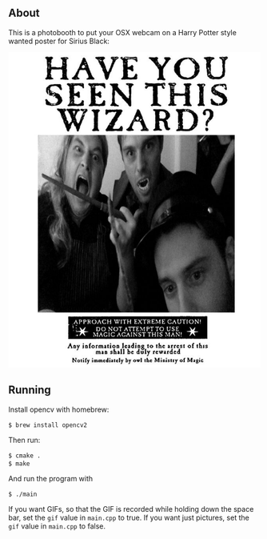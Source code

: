 ## About

This is a photobooth to put your OSX webcam on a Harry Potter style wanted poster for Sirius Black:

![sirius.jpg](sample.jpg)

## Running

Install opencv with homebrew:

    $ brew install opencv2

Then run:

    $ cmake .
    $ make

And run the program with

    $ ./main

If you want GIFs, so that the GIF is recorded while holding down the space bar, set the `gif` value in `main.cpp` to true. If you want just pictures, set the `gif` value in `main.cpp` to false.
